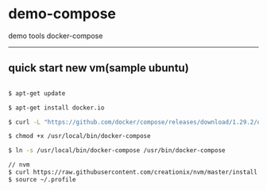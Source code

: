 # demo-compose
demo tools docker-compose

---

## quick start new vm(sample ubuntu)

``` bash

$ apt-get update

$ apt-get install docker.io

$ curl -L "https://github.com/docker/compose/releases/download/1.29.2/docker-compose-$(uname -s)-$(uname -m)" -o /usr/local/bin/docker-compose

$ chmod +x /usr/local/bin/docker-compose

$ ln -s /usr/local/bin/docker-compose /usr/bin/docker-compose

// nvm
$ curl https://raw.githubusercontent.com/creationix/nvm/master/install.sh | bash
$ source ~/.profile

```
